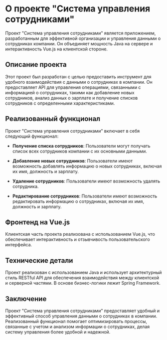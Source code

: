 # О проекте "Система управления сотрудниками"

Проект "Система управления сотрудниками" является приложением, разработанным для эффективной организации и управления данными о сотрудниках компании. Он объединяет мощность Java на сервере и интерактивность Vue.js на клиентской стороне.

## Описание проекта

Этот проект был разработан с целью предоставить инструмент для удобного взаимодействия с данными о сотрудниках в компании. Он предоставляет API для управления операциями, связанными с информацией о сотрудниках, такими как добавление новых сотрудников, анализ данных о зарплате и получение списков сотрудников с определенными характеристиками.

## Реализованный функционал

Проект "Система управления сотрудниками" включает в себя следующий функционал:

- **Получение списка сотрудников**: Пользователи могут получать список всех сотрудников компании с их основными данными.

- **Добавление новых сотрудников**: Пользователи имеют возможность добавлять информацию о новых сотрудниках, включая их имя, должность и зарплату.

- **Удаление сотрудников**: Пользователи имеют возможность удалять сотрудника.

- **Редактирование сотрудников**: Пользователи имеют возможность редактировать информацию о сотрудниках, включая их имя, должность и зарплату.

## Фронтенд на Vue.js

Клиентская часть проекта реализована с использованием Vue.js, что обеспечивает интерактивность и отзывчивость пользовательского интерфейса.

## Технические детали

Проект реализован с использованием Java и использует архитектурный стиль RESTful API для обеспечения взаимодействия между клиентской и серверной частями. В основе бизнес-логики лежит Spring Framework.

## Заключение

Проект "Система управления сотрудниками" предоставляет удобный и эффективный способ управления данными о сотрудниках в компании. Реализованный функционал помогает оптимизировать процессы, связанные с учетом и анализом информации о сотрудниках, делая систему управления более удобной и надежной.


